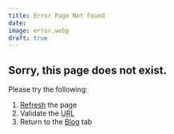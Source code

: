 ```yaml
---
title: Error Page Not Found
date:
image: error.webp
draft: true
---
```


## Sorry, this page does not exist.

Please try the following:

1. [Refresh]() the page
2. Validate the <abbr title="Uniform Resource Locator">URL</abbr>
3. Return to the [Blog](#Blog) tab
